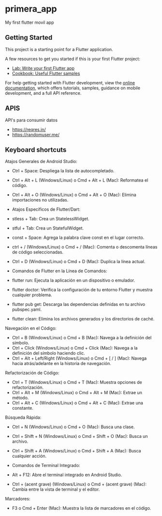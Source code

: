 # primera_app

My first flutter movil app

## Getting Started

This project is a starting point for a Flutter application.

A few resources to get you started if this is your first Flutter project:

- [Lab: Write your first Flutter app](https://docs.flutter.dev/get-started/codelab)
- [Cookbook: Useful Flutter samples](https://docs.flutter.dev/cookbook)

For help getting started with Flutter development, view the
[online documentation](https://docs.flutter.dev/), which offers tutorials,
samples, guidance on mobile development, and a full API reference.


## APIS 
API's para consumir datos 
- https://reqres.in/
- https://randomuser.me/

## Keyboard shortcuts
Atajos Generales de Android Studio:

- Ctrl + Space: Despliega la lista de autocompletado.
- Ctrl + Alt + L (Windows/Linux) o Cmd + Alt + L (Mac): Reformatea el código.
- Ctrl + Alt + O (Windows/Linux) o Cmd + Alt + O (Mac): Elimina importaciones no utilizadas.

- Atajos Específicos de Flutter/Dart:

- stless + Tab: Crea un StatelessWidget.
- stful + Tab: Crea un StatefulWidget.
- const + Space: Agrega la palabra clave const en el lugar correcto.
- ctrl + / (Windows/Linux) o Cmd + / (Mac): Comenta o descomenta líneas de código seleccionadas.
- Ctrl + D (Windows/Linux) o Cmd + D (Mac): Duplica la línea actual.

- Comandos de Flutter en la Línea de Comandos:

- flutter run: Ejecuta la aplicación en un dispositivo o emulador.
- flutter doctor: Verifica la configuración de tu entorno Flutter y muestra cualquier problema.
- flutter pub get: Descarga las dependencias definidas en tu archivo pubspec.yaml.
- flutter clean: Elimina los archivos generados y los directorios de caché.

Navegación en el Código:

- Ctrl + B (Windows/Linux) o Cmd + B (Mac): Navega a la definición del símbolo.
- Ctrl + Click (Windows/Linux) o Cmd + Click (Mac): Navega a la definición del símbolo haciendo clic.
- Ctrl + Alt + Left/Right (Windows/Linux) o Cmd + [ / ] (Mac): Navega hacia atrás/adelante en la historia de navegación.

Refactorización de Código:

- Ctrl + T (Windows/Linux) o Cmd + T (Mac): Muestra opciones de refactorización.
- Ctrl + Alt + M (Windows/Linux) o Cmd + Alt + M (Mac): Extrae un método.
- Ctrl + Alt + C (Windows/Linux) o Cmd + Alt + C (Mac): Extrae una constante.

Búsqueda Rápida:

- Ctrl + N (Windows/Linux) o Cmd + O (Mac): Busca una clase.
- Ctrl + Shift + N (Windows/Linux) o Cmd + Shift + O (Mac): Busca un archivo.
- Ctrl + Shift + A (Windows/Linux) o Cmd + Shift + A (Mac): Busca cualquier acción.

- Comandos de Terminal Integrado:

- Alt + F12: Abre el terminal integrado en Android Studio.
- Ctrl + (acent grave) (Windows/Linux) o Cmd + (acent grave) (Mac): Cambia entre la vista de terminal y el editor.

Marcadores:

- F3 o Cmd + Enter (Mac): Muestra la lista de marcadores en el código.